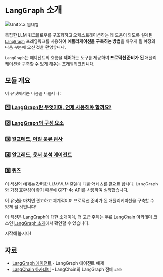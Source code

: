 # `LangGraph` 소개

<img src="https://huggingface.co/datasets/agents-course/course-images/resolve/main/en/unit2/LangGraph/LangGraph.png" alt="Unit 2.3 썸네일"/>

복잡한 LLM 워크플로우를 구조화하고 오케스트레이션하는 데 도움이 되도록 설계된 [`LangGraph`](https://github.com/langchain-ai/langgraph) 프레임워크를 사용하여 **애플리케이션을 구축하는 방법**을 배우게 될 여정의 다음 부분에 오신 것을 환영합니다.

`LangGraph`는 에이전트의 흐름을 **제어**하는 도구를 제공하여 **프로덕션 준비가 된** 애플리케이션을 구축할 수 있게 해주는 프레임워크입니다.

## 모듈 개요

이 유닛에서는 다음을 다룹니다:

### 1️⃣ [LangGraph란 무엇이며, 언제 사용해야 할까요?](./when_to_use_langgraph)
### 2️⃣ [LangGraph의 구성 요소](./building_blocks)
### 3️⃣ [알프레드, 메일 분류 집사](./first_graph)
### 4️⃣ [알프레드, 문서 분석 에이전트](./document_analysis_agent)
### 5️⃣ [퀴즈](./quizz1)

<Tip warning={true}>
이 섹션의 예제는 강력한 LLM/VLM 모델에 대한 액세스를 필요로 합니다. LangGraph와 가장 호환성이 좋기 때문에 GPT-4o API를 사용하여 실행했습니다.
</Tip>

이 유닛을 마치면 견고하고 체계적이며 프로덕션 준비가 된 애플리케이션을 구축할 수 있게 될 것입니다!

이 섹션은 LangGraph에 대한 소개이며, 더 고급 주제는 무료 LangChain 아카데미 코스인 [LangGraph 소개](https://academy.langchain.com/courses/intro-to-langgraph)에서 확인할 수 있습니다.

시작해 봅시다!

## 자료

- [LangGraph 에이전트](https://langchain-ai.github.io/langgraph/) - LangGraph 에이전트 예제
- [LangChain 아카데미](https://academy.langchain.com/courses/intro-to-langgraph) - LangChain의 LangGraph 전체 코스